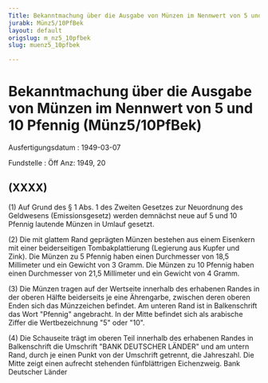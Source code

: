 ```yaml
---
Title: Bekanntmachung über die Ausgabe von Münzen im Nennwert von 5 und 10 Pfennig
jurabk: Münz5/10PfBek
layout: default
origslug: m_nz5_10pfbek
slug: muenz5_10pfbek

---
```


# Bekanntmachung über die Ausgabe von Münzen im Nennwert von 5 und 10 Pfennig (Münz5/10PfBek)

Ausfertigungsdatum
:   1949-03-07

Fundstelle
:   Öff Anz: 1949, 20

## (XXXX)

(1) Auf Grund des § 1 Abs. 1 des Zweiten Gesetzes zur Neuordnung des
Geldwesens (Emissionsgesetz) werden demnächst neue auf 5 und 10
Pfennig lautende Münzen in Umlauf gesetzt.

(2) Die mit glattem Rand geprägten Münzen bestehen aus einem Eisenkern
mit einer beiderseitigen Tombakplattierung (Legierung aus Kupfer und
Zink). Die Münzen zu 5 Pfennig haben einen Durchmesser von 18,5
Millimeter und ein Gewicht von 3 Gramm. Die Münzen zu 10 Pfennig haben
einen Durchmesser von 21,5 Millimeter und ein Gewicht von 4 Gramm.

(3) Die Münzen tragen auf der Wertseite innerhalb des erhabenen Randes
in der oberen Hälfte beiderseits je eine Ährengarbe, zwischen deren
oberen Enden sich das Münzzeichen befindet. Am unteren Rand ist in
Balkenschrift das Wort "Pfennig" angebracht. In der Mitte befindet
sich als arabische Ziffer die Wertbezeichnung "5" oder "10".

(4) Die Schauseite trägt im oberen Teil innerhalb des erhabenen Randes
in Balkenschrift die Umschrift "BANK DEUTSCHER LÄNDER" und am untern
Rand, durch je einen Punkt von der Umschrift getrennt, die Jahreszahl.
Die Mitte zeigt einen aufrecht stehenden fünfblättrigen Eichenzweig.
Bank Deutscher Länder

